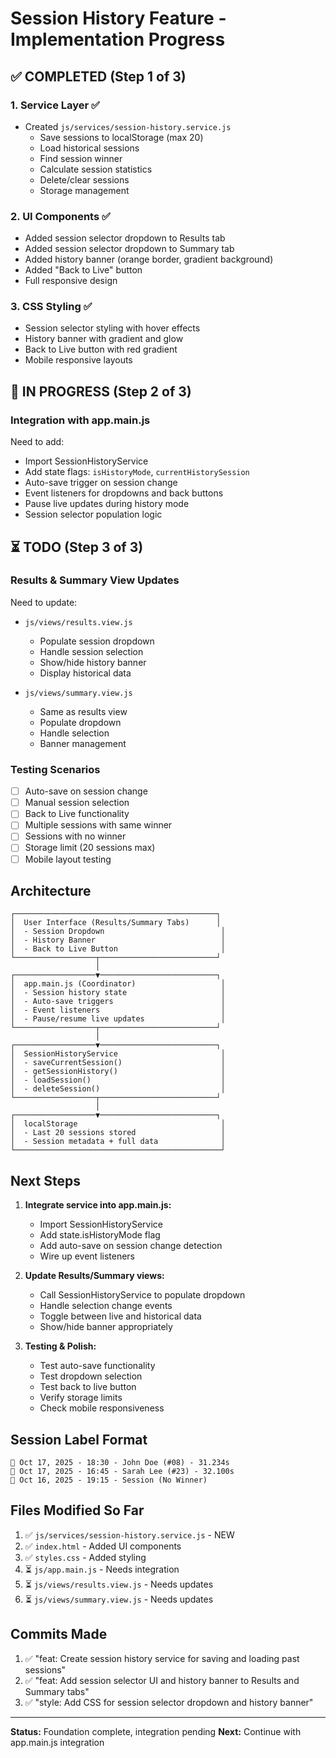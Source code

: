 # Session History Feature - Implementation Progress

## ✅ COMPLETED (Step 1 of 3)

### 1. Service Layer ✅
- Created `js/services/session-history.service.js`
  - Save sessions to localStorage (max 20)
  - Load historical sessions
  - Find session winner
  - Calculate session statistics
  - Delete/clear sessions
  - Storage management

### 2. UI Components ✅
- Added session selector dropdown to Results tab
- Added session selector dropdown to Summary tab
- Added history banner (orange border, gradient background)
- Added "Back to Live" button
- Full responsive design

### 3. CSS Styling ✅
- Session selector styling with hover effects
- History banner with gradient and glow
- Back to Live button with red gradient
- Mobile responsive layouts

## 🔄 IN PROGRESS (Step 2 of 3)

### Integration with app.main.js
Need to add:
- Import SessionHistoryService
- Add state flags: `isHistoryMode`, `currentHistorySession`
- Auto-save trigger on session change
- Event listeners for dropdowns and back buttons
- Pause live updates during history mode
- Session selector population logic

## ⏳ TODO (Step 3 of 3)

### Results & Summary View Updates
Need to update:
- `js/views/results.view.js`
  - Populate session dropdown
  - Handle session selection
  - Show/hide history banner
  - Display historical data

- `js/views/summary.view.js`
  - Same as results view
  - Populate dropdown
  - Handle selection
  - Banner management

### Testing Scenarios
- [ ] Auto-save on session change
- [ ] Manual session selection
- [ ] Back to Live functionality
- [ ] Multiple sessions with same winner
- [ ] Sessions with no winner
- [ ] Storage limit (20 sessions max)
- [ ] Mobile layout testing

## Architecture

```
┌─────────────────────────────────────────────┐
│  User Interface (Results/Summary Tabs)      │
│  - Session Dropdown                          │
│  - History Banner                            │
│  - Back to Live Button                       │
└──────────────────┬──────────────────────────┘
                   │
┌──────────────────▼──────────────────────────┐
│  app.main.js (Coordinator)                   │
│  - Session history state                     │
│  - Auto-save triggers                        │
│  - Event listeners                           │
│  - Pause/resume live updates                 │
└──────────────────┬──────────────────────────┘
                   │
┌──────────────────▼──────────────────────────┐
│  SessionHistoryService                       │
│  - saveCurrentSession()                      │
│  - getSessionHistory()                       │
│  - loadSession()                             │
│  - deleteSession()                           │
└──────────────────┬──────────────────────────┘
                   │
┌──────────────────▼──────────────────────────┐
│  localStorage                                │
│  - Last 20 sessions stored                   │
│  - Session metadata + full data              │
└──────────────────────────────────────────────┘
```

## Next Steps

1. **Integrate service into app.main.js:**
   - Import SessionHistoryService
   - Add state.isHistoryMode flag
   - Add auto-save on session change detection
   - Wire up event listeners

2. **Update Results/Summary views:**
   - Call SessionHistoryService to populate dropdown
   - Handle selection change events
   - Toggle between live and historical data
   - Show/hide banner appropriately

3. **Testing & Polish:**
   - Test auto-save functionality
   - Test dropdown selection
   - Test back to live button
   - Verify storage limits
   - Check mobile responsiveness

## Session Label Format

```
📅 Oct 17, 2025 - 18:30 - John Doe (#08) - 31.234s
📅 Oct 17, 2025 - 16:45 - Sarah Lee (#23) - 32.100s
📅 Oct 16, 2025 - 19:15 - Session (No Winner)
```

## Files Modified So Far

1. ✅ `js/services/session-history.service.js` - NEW
2. ✅ `index.html` - Added UI components
3. ✅ `styles.css` - Added styling
4. ⏳ `js/app.main.js` - Needs integration
5. ⏳ `js/views/results.view.js` - Needs updates
6. ⏳ `js/views/summary.view.js` - Needs updates

## Commits Made

1. ✅ "feat: Create session history service for saving and loading past sessions"
2. ✅ "feat: Add session selector UI and history banner to Results and Summary tabs"
3. ✅ "style: Add CSS for session selector dropdown and history banner"

---

**Status:** Foundation complete, integration pending
**Next:** Continue with app.main.js integration

